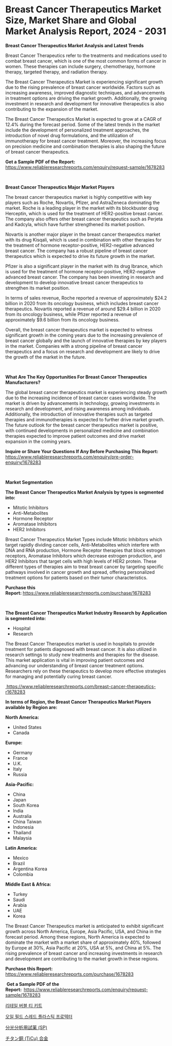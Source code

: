 <p><h1>Breast Cancer Therapeutics Market Size, Market Share and Global Market Analysis Report, 2024 - 2031</h1></p><p><strong>Breast Cancer Therapeutics Market Analysis and Latest Trends</strong></p>
<p><p>Breast Cancer Therapeutics refer to the treatments and medications used to combat breast cancer, which is one of the most common forms of cancer in women. These therapies can include surgery, chemotherapy, hormone therapy, targeted therapy, and radiation therapy. </p><p>The Breast Cancer Therapeutics Market is experiencing significant growth due to the rising prevalence of breast cancer worldwide. Factors such as increasing awareness, improved diagnostic techniques, and advancements in treatment options are driving the market growth. Additionally, the growing investment in research and development for innovative therapeutics is also contributing to the expansion of the market.</p><p>The Breast Cancer Therapeutics Market is expected to grow at a CAGR of 12.4% during the forecast period. Some of the latest trends in the market include the development of personalized treatment approaches, the introduction of novel drug formulations, and the utilization of immunotherapy for breast cancer treatment. Moreover, the increasing focus on precision medicine and combination therapies is also shaping the future of breast cancer therapeutics.</p></p>
<p><strong>Get a Sample PDF of the Report:&nbsp;</strong> <a href="https://www.reliableresearchreports.com/enquiry/request-sample/1678283">https://www.reliableresearchreports.com/enquiry/request-sample/1678283</a></p>
<p>&nbsp;</p>
<p><strong>Breast Cancer Therapeutics Major Market Players</strong></p>
<p><p>The breast cancer therapeutics market is highly competitive with key players such as Roche, Novartis, Pfizer, and AstraZeneca dominating the market. Roche is a leading player in the market with its blockbuster drug Herceptin, which is used for the treatment of HER2-positive breast cancer. The company also offers other breast cancer therapeutics such as Perjeta and Kadcyla, which have further strengthened its market position.</p><p>Novartis is another major player in the breast cancer therapeutics market with its drug Kisqali, which is used in combination with other therapies for the treatment of hormone receptor-positive, HER2-negative advanced breast cancer. The company has a robust pipeline of breast cancer therapeutics which is expected to drive its future growth in the market.</p><p>Pfizer is also a significant player in the market with its drug Ibrance, which is used for the treatment of hormone receptor-positive, HER2-negative advanced breast cancer. The company has been investing in research and development to develop innovative breast cancer therapeutics to strengthen its market position.</p><p>In terms of sales revenue, Roche reported a revenue of approximately $24.2 billion in 2020 from its oncology business, which includes breast cancer therapeutics. Novartis reported a revenue of around $29.4 billion in 2020 from its oncology business, while Pfizer reported a revenue of approximately $9.6 billion from its oncology business.</p><p>Overall, the breast cancer therapeutics market is expected to witness significant growth in the coming years due to the increasing prevalence of breast cancer globally and the launch of innovative therapies by key players in the market. Companies with a strong pipeline of breast cancer therapeutics and a focus on research and development are likely to drive the growth of the market in the future.</p></p>
<p>&nbsp;</p>
<p><strong>What Are The Key Opportunities For Breast Cancer Therapeutics Manufacturers?</strong></p>
<p><p>The global breast cancer therapeutics market is experiencing steady growth due to the increasing incidence of breast cancer cases worldwide. The market is driven by advancements in technology, growing investments in research and development, and rising awareness among individuals. Additionally, the introduction of innovative therapies such as targeted therapies and immunotherapies is expected to further drive market growth. The future outlook for the breast cancer therapeutics market is positive, with continued developments in personalized medicine and combination therapies expected to improve patient outcomes and drive market expansion in the coming years.</p></p>
<p><strong>Inquire or Share Your Questions If Any Before Purchasing This Report:</strong> <a href="https://www.reliableresearchreports.com/enquiry/pre-order-enquiry/1678283">https://www.reliableresearchreports.com/enquiry/pre-order-enquiry/1678283</a></p>
<p>&nbsp;</p>
<p><strong>Market Segmentation</strong></p>
<p><strong>The Breast Cancer Therapeutics Market Analysis by types is segmented into:</strong></p>
<p><ul><li>Mitotic Inhibitors</li><li>Anti-Metabolites</li><li>Hormone Receptor</li><li>Aromatase Inhibitors</li><li>HER2 Inhibitors</li></ul></p>
<p><p>Breast Cancer Therapeutics Market Types include Mitotic Inhibitors which target rapidly dividing cancer cells, Anti-Metabolites which interfere with DNA and RNA production, Hormone Receptor therapies that block estrogen receptors, Aromatase Inhibitors which decrease estrogen production, and HER2 Inhibitors that target cells with high levels of HER2 protein. These different types of therapies aim to treat breast cancer by targeting specific pathways involved in cancer growth and spread, offering personalized treatment options for patients based on their tumor characteristics.</p></p>
<p><strong>Purchase this Report:&nbsp;</strong><a href="https://www.reliableresearchreports.com/purchase/1678283">https://www.reliableresearchreports.com/purchase/1678283</a></p>
<p>&nbsp;</p>
<p><strong>The Breast Cancer Therapeutics Market Industry Research by Application is segmented into:</strong></p>
<p><ul><li>Hospital</li><li>Research</li></ul></p>
<p><p>The Breast Cancer Therapeutics market is used in hospitals to provide treatment for patients diagnosed with breast cancer. It is also utilized in research settings to study new treatments and therapies for the disease. This market application is vital in improving patient outcomes and advancing our understanding of breast cancer treatment options. Researchers rely on these therapeutics to develop more effective strategies for managing and potentially curing breast cancer.</p></p>
<p><a href="https://www.reliableresearchreports.com/breast-cancer-therapeutics-r1678283">&nbsp;https://www.reliableresearchreports.com/breast-cancer-therapeutics-r1678283</a></p>
<p><strong>In terms of Region, the Breast Cancer Therapeutics Market Players available by Region are:</strong></p>
<p>
    <p> <strong> North America: </strong>
        <ul>
            <li>United States</li>
            <li>Canada</li>
        </ul>
        </p> 
    <p> <strong> Europe: </strong>
        <ul>
            <li>Germany</li>
            <li>France</li>
            <li>U.K.</li>
            <li>Italy</li>
            <li>Russia</li>
        </ul>
        </p> 
    <p> <strong> Asia-Pacific: </strong>
        <ul>
            <li>China</li>
            <li>Japan</li>
            <li>South Korea</li>
            <li>India</li>
            <li>Australia</li>
            <li>China Taiwan</li>
            <li>Indonesia</li>
            <li>Thailand</li>
            <li>Malaysia</li>
        </ul>
        </p> 
    <p> <strong> Latin America: </strong>
        <ul>
            <li>Mexico</li>
            <li>Brazil</li>
            <li>Argentina Korea</li>
            <li>Colombia</li>
        </ul>
        </p> 
    <p> <strong> Middle East & Africa: </strong>
        <ul>
            <li>Turkey</li>
            <li>Saudi</li>
            <li>Arabia</li>
            <li>UAE</li>
            <li>Korea</li>
        </ul>
    </p>
    </p>
<p><p>The Breast Cancer Therapeutics market is anticipated to exhibit significant growth across North America, Europe, Asia Pacific, USA, and China in the forecast period. Among these regions, North America is expected to dominate the market with a market share of approximately 40%, followed by Europe at 30%, Asia Pacific at 20%, USA at 5%, and China at 5%. The rising prevalence of breast cancer and increasing investments in research and development are contributing to the market growth in these regions.</p></p>
<p><strong>Purchase this Report: </strong><a href="https://www.reliableresearchreports.com/purchase/1678283">https://www.reliableresearchreports.com/purchase/1678283</a></p>
<p>&nbsp;<strong>Get a Sample PDF of the Report:&nbsp;&nbsp;</strong><a href="https://www.reliableresearchreports.com/enquiry/request-sample/1678283">https://www.reliableresearchreports.com/enquiry/request-sample/1678283</a></p>
<p><strong></strong></p>
<p><p><a href="https://github.com/nhaiquang84/Market-Research-Report-List-1/blob/main/2891529102669.md">리테일 버블 티 키트</a></p><p><a href="https://github.com/airdroplover110/Market-Research-Report-List-1/blob/main/5556487102670.md">오일 필드 스레드 플라스틱 프로텍터</a></p><p><a href="https://github.com/RandallRunte2023/Market-Research-Report-List-1/blob/main/9805900107975.md">分光分析用試薬 (SP)</a></p><p><a href="https://github.com/TerrellConn/Market-Research-Report-List-1/blob/main/3874172107974.md">チタン銅 (TiCu) 合金</a></p></p>
